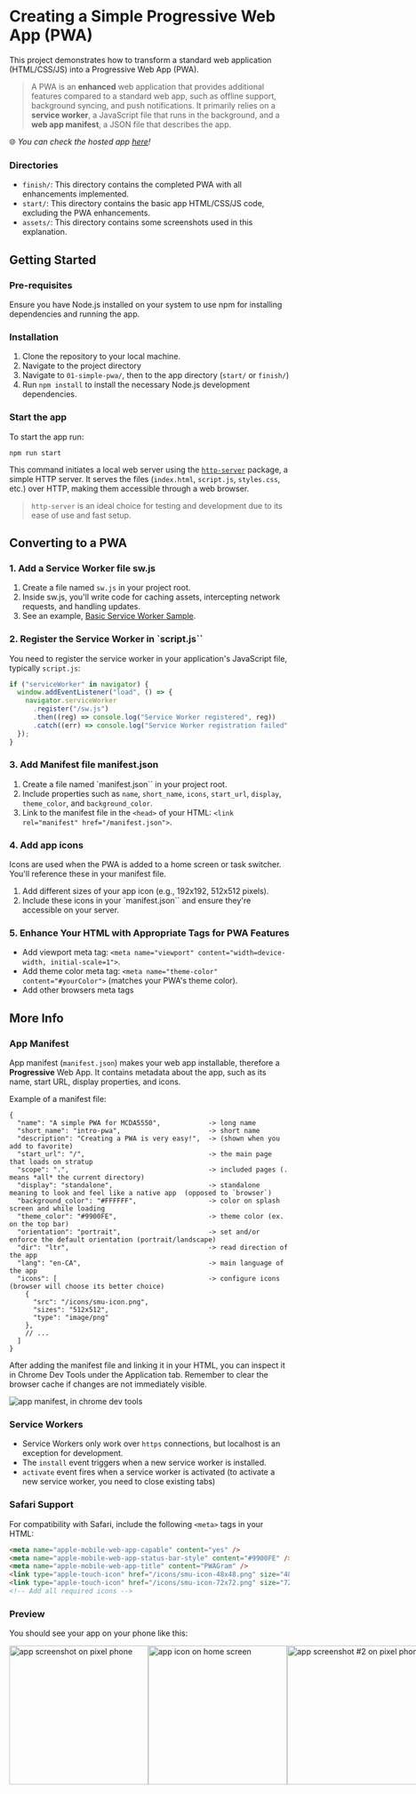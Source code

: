 # Creating a Simple Progressive Web App (PWA)

This project demonstrates how to transform a standard web application (HTML/CSS/JS) into a Progressive Web App (PWA).

> A PWA is an **enhanced** web application that provides additional features compared to a standard web app, such as offline support, background syncing, and push notifications. It primarily relies on a **service worker**, a JavaScript file that runs in the background, and a **web app manifest**, a JSON file that describes the app.

🌐 _You can check the hosted app [here](https://nervous-goldstine-881aae.netlify.app/)!_

### Directories

- `finish/`: This directory contains the completed PWA with all enhancements implemented.
- `start/`: This directory contains the basic app HTML/CSS/JS code, excluding the PWA enhancements.
- `assets/`: This directory contains some screenshots used in this explanation.

## Getting Started

### Pre-requisites

Ensure you have Node.js installed on your system to use npm for installing dependencies and running the app.

### Installation

1. Clone the repository to your local machine.
1. Navigate to the project directory
1. Navigate to `01-simple-pwa/`, then to the app directory (`start/` or `finish/`)
1. Run `npm install` to install the necessary Node.js development dependencies.

### Start the app

To start the app run:

```
npm run start
```

This command initiates a local web server using the [`http-server`](https://github.com/http-party/http-server#readme) package, a simple HTTP server. It serves the files (`index.html`, `script.js`, `styles.css`, etc.) over HTTP, making them accessible through a web browser.

> `http-server` is an ideal choice for testing and development due to its ease of use and fast setup.

## Converting to a PWA

### 1. Add a Service Worker file sw.js

1. Create a file named `sw.js` in your project root.
1. Inside sw.js, you'll write code for caching assets, intercepting network requests, and handling updates.
1. See an example, [Basic Service Worker Sample](https://googlechrome.github.io/samples/service-worker/basic/).

### 2. Register the Service Worker in `script.js``

You need to register the service worker in your application's JavaScript file, typically `script.js`:

```js
if ("serviceWorker" in navigator) {
  window.addEventListener("load", () => {
    navigator.serviceWorker
      .register("/sw.js")
      .then((reg) => console.log("Service Worker registered", reg))
      .catch((err) => console.log("Service Worker registration failed", err));
  });
}
```

### 3. Add Manifest file manifest.json

1. Create a file named `manifest.json`` in your project root.
1. Include properties such as `name`, `short_name`, `icons`, `start_url`, `display`, `theme_color`, and `background_color`.
1. Link to the manifest file in the `<head>` of your HTML: `<link rel="manifest" href="/manifest.json">`.

### 4. Add app icons

Icons are used when the PWA is added to a home screen or task switcher. You'll reference these in your manifest file.

1. Add different sizes of your app icon (e.g., 192x192, 512x512 pixels).
1. Include these icons in your `manifest.json`` and ensure they're accessible on your server.

### 5. Enhance Your HTML with Appropriate Tags for PWA Features

- Add viewport meta tag: `<meta name="viewport" content="width=device-width, initial-scale=1">`.
- Add theme color meta tag: `<meta name="theme-color" content="#yourColor">` (matches your PWA's theme color).
- Add other browsers meta tags

## More Info

### App Manifest

App manifest (`manifest.json`) makes your web app installable, therefore a **Progressive** Web App. It contains metadata about the app, such as its name, start URL, display properties, and icons.

Example of a manifest file:

```
{
  "name": "A simple PWA for MCDA5550",            -> long name
  "short_name": "intro-pwa",                      -> short name
  "description": "Creating a PWA is very easy!",  -> (shown when you add to favorite)
  "start_url": "/",                               -> the main page that loads on stratup
  "scope": ".",                                   -> included pages (. means *all* the current directory)
  "display": "standalone",                        -> standalone meaning to look and feel like a native app  (opposed to `browser`)
  "background_color": "#FFFFFF",                  -> color on splash screen and while loading
  "theme_color": "#9900FE",                       -> theme color (ex. on the top bar)
  "orientation": "portrait",                      -> set and/or enforce the default orientation (portrait/landscape)
  "dir": "ltr",                                   -> read direction of the app
  "lang": "en-CA",                                -> main language of the app
  "icons": [                                      -> configure icons (browser will choose its better choice)
    {
      "src": "/icons/smu-icon.png",
      "sizes": "512x512",
      "type": "image/png"
    },
    // ...
  ]
}
```

After adding the manifest file and linking it in your HTML, you can inspect it in Chrome Dev Tools under the Application tab. Remember to clear the browser cache if changes are not immediately visible.

![app manifest, in chrome dev tools](./assets/manifest-chrome-dev-tools.png)

### Service Workers

- Service Workers only work over `https` connections, but localhost is an exception for development.
- The `install` event triggers when a new service worker is installed.
- `activate` event fires when a service worker is activated (to activate a new service worker, you need to close existing tabs)

### Safari Support

For compatibility with Safari, include the following `<meta>` tags in your HTML:

```html
<meta name="apple-mobile-web-app-capable" content="yes" />
<meta name="apple-mobile-web-app-status-bar-style" content="#9900FE" />
<meta name="apple-mobile-web-app-title" content="PWAGram" />
<link type="apple-touch-icon" href="/icons/smu-icon-48x48.png" size="48x48" />
<link type="apple-touch-icon" href="/icons/smu-icon-72x72.png" size="72x72" />
<!-- Add all required icons -->
```

### Preview

You should see your app on your phone like this:

<div style="display: flex">
    <img src="./assets/app-screenshot-on-pixel-phone.png" alt="app screenshot on pixel phone" width="250px" />
    <img src="./assets/app-icon-on-home-screen.png" alt="app icon on home screen" width="250px" />
    <img src="./assets/app-screenshot-2-on-pixel-phone.png" alt="app screenshot #2 on pixel phone" width="250px" />
</div>
